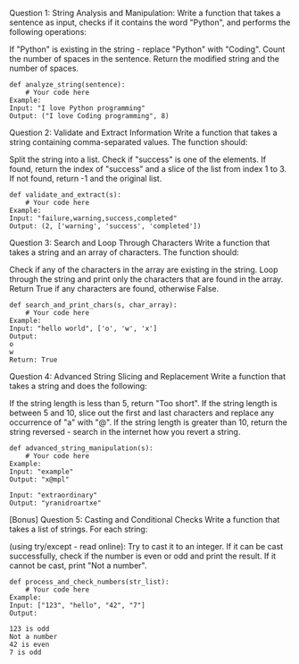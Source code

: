 Question 1: String Analysis and Manipulation:
Write a function that takes a sentence as input, checks if it contains the word "Python", and performs the following operations:

If "Python" is existing in the string - replace "Python" with "Coding".
Count the number of spaces in the sentence.
Return the modified string and the number of spaces.
```
def analyze_string(sentence):
    # Your code here
Example:
Input: "I love Python programming"
Output: ("I love Coding programming", 8)
```
Question 2: Validate and Extract Information
Write a function that takes a string containing comma-separated values. The function should:

Split the string into a list.
Check if "success" is one of the elements.
If found, return the index of "success" and a slice of the list from index 1 to 3.
If not found, return -1 and the original list.

```
def validate_and_extract(s):
    # Your code here
Example:
Input: "failure,warning,success,completed"
Output: (2, ['warning', 'success', 'completed'])
```
Question 3: Search and Loop Through Characters
Write a function that takes a string and an array of characters. The function should:

Check if any of the characters in the array are existing in the string.
Loop through the string and print only the characters that are found in the array.
Return True if any characters are found, otherwise False.

```
def search_and_print_chars(s, char_array):
    # Your code here
Example:
Input: "hello world", ['o', 'w', 'x']
Output:
o
w
Return: True
```
Question 4: Advanced String Slicing and Replacement
Write a function that takes a string and does the following:

If the string length is less than 5, return "Too short".
If the string length is between 5 and 10, slice out the first and last characters and replace any occurrence of "a" with "@".
If the string length is greater than 10, return the string reversed - search in the internet how you revert a string.

```
def advanced_string_manipulation(s):
    # Your code here
Example:
Input: "example"
Output: "x@mpl"

Input: "extraordinary"
Output: "yranidroartxe"
```
[Bonus]
Question 5: Casting and Conditional Checks
Write a function that takes a list of strings. For each string:

(using try/except - read online):
Try to cast it to an integer.
If it can be cast successfully, check if the number is even or odd and print the result.
If it cannot be cast, print "Not a number".

```
def process_and_check_numbers(str_list):
    # Your code here
Example:
Input: ["123", "hello", "42", "7"]
Output:

123 is odd
Not a number
42 is even
7 is odd
```